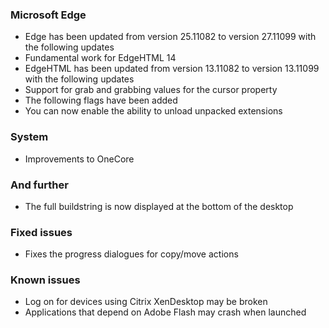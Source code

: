 ### Microsoft Edge
- Edge has been updated from version 25.11082 to version 27.11099 with the following updates
 - Fundamental work for EdgeHTML 14
- EdgeHTML has been updated from version 13.11082 to version 13.11099 with the following updates
 - Support for grab and grabbing values for the cursor property
- The following flags have been added
 - You can now enable the ability to unload unpacked extensions

### System
- Improvements to OneCore

### And further
- The full buildstring is now displayed at the bottom of the desktop

### Fixed issues
- Fixes the progress dialogues for copy/move actions

### Known issues
- Log on for devices using Citrix XenDesktop may be broken
- Applications that depend on Adobe Flash may crash when launched
